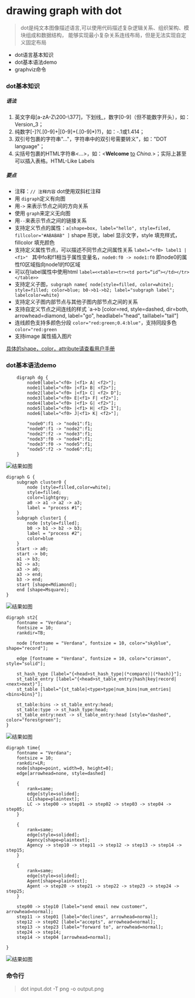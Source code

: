 # drawing graph with dot

> dot是纯文本图像描述语言,可以使用代码描述复杂逻辑关系、组织架构、模块组成和数据结构，
> 能够实现最小复杂关系连线布局，但是无法实现自定义固定布局


* dot语言基本知识
* dot基本语法demo
* graphviz命令



### dot基本知识
##### 语法
1. 英文字母[a-zA-Z\200-\377]，下划线_，数字[0-9]（但不能数字开头），如：Version_3；
2. 纯数字[-]?(.[0-9]+|[0-9]+(.[0-9]*)?)，如：-.1或1.414；
3. 双引号包裹的字符串"..."，字符串中的双引号需要转义\"，如："DOT language"；
4. 尖括号包裹的HTML字符串<...>，如：<<b>Welcome</b> <u>to</u> <i>China.</i>>；实际上甚至可以插入表格。HTML-Like Labels

##### 要点
* 注释：`// 注释内容` dot使用双斜杠注释
* 用 `digraph`定义有向图
* 用`->` 来表示节点之间的方向关系
* 使用 `graph`来定义无向图
* 用`--`来表示节点之间的链接关系
* 支持定义节点的属性：`a[shape=box, label="hello", style=filed, fillcolor="#ABABAB" ]` shape 形状，label 显示文字，style 填充样式，fillcolor 填充颜色
* 支持定义属性节点，可以描述不同节点之间属性关系 `label="<f0> label1 | <f1>" ` 其中fo和f1相当于属性变量名，`node0:f0 -> node1:f0` 即node0的属性f0区域指向node1的f0区域
* 可以在label属性中使用html `label=<<table><tr><td port=“id”></td></tr></table>>`
* 支持定义子图，`subgraph name{ node[style=filled, color=white]; style=filled; color=blue; b0->b1->b2; label="subgraph label"; labelcolor=white}`
* 支持定义子图内部节点与其他子图内部节点之间的关系
* 支持自定义节点之间连线的样式 `a->b [color=red, style=dashed, dir=both, arrowhead=diamond, label="go", headlabel="head", taillabel="tail"]
* 连线颜色支持多颜色分段 `color="red:green;0.4:blue"`，支持同段多色 `color="red:green`
* 支持image 属性插入图片


[具体的shape，color，attribute请查看用户手册](./../../assets/docs/dotguide.pdf)

### dot基本语法demo

```graphviz
    digraph dg {
        node0[label="<f0> |<f1> A| <f2>"];
        node1[label="<f0> |<f1> B| <f2>"];
        node2[label="<f0> |<f1> C| <f2> D"];
        node3[label="<f0> E|<f1> F| <f2>"];
        node4[label="<f0> |<f1> G| <f2>"];
        node5[label="<f0> |<f1> H| <f2> I"];
        node6[label="<f0> J|<f1> K| <f2>"];
        
        "node0":f1 -> "node1":f1;
        "node0":f1 -> "node2":f1;
        "node2":f2 -> "node3":f1;
        "node3":f0 -> "node4":f1;
        "node3":f0 -> "node5":f1;
        "node5":f2 -> "node6":f1;
    }
```

![结果如图](./graphviz/digraph.svg)

```graphviz
digraph G {
    subgraph cluster0 {
        node [style=filled,color=white];
        style=filled;
        color=lightgrey;
        a0 -> a1 -> a2 -> a3;
        label = "process #1";
    }
    subgraph cluster1 {
        node [style=filled];
        b0 -> b1 -> b2 -> b3;
        label = "process #2";
        color=blue
    }
    start -> a0;
    start -> b0;
    a1 -> b3;
    b2 -> a3;
    a3 -> a0;
    a3 -> end;
    b3 -> end;
    start [shape=Mdiamond];
    end [shape=Msquare];
}
```
![结果如图](./graphviz/subgraph.svg)

```graphviz
digraph st2{
    fontname = "Verdana";
    fontsize = 10;
    rankdir=TB;
     
    node [fontname = "Verdana", fontsize = 10, color="skyblue", shape="record"];
     
    edge [fontname = "Verdana", fontsize = 10, color="crimson", style="solid"];

    st_hash_type [label="{<head>st_hash_type|(*compare)|(*hash)}"];
    st_table_entry [label="{<head>st_table_entry|hash|key|record|<next>next}"];
    st_table [label="{st_table|<type>type|num_bins|num_entries|<bins>bins}"];
     
    st_table:bins -> st_table_entry:head;
    st_table:type -> st_hash_type:head;
    st_table_entry:next -> st_table_entry:head [style="dashed", color="forestgreen"];
}
```
![结果如图](./graphviz/table.svg)

```graphviz
digraph time{
    fontname = "Verdana";
    fontsize = 10;
    rankdir=LR;
    node[shape=point, width=0, height=0];
    edge[arrowhead=none, style=dashed]

    { 
        rank=same; 
        edge[style=solided];
        LC[shape=plaintext];
        LC -> step00 -> step01 -> step02 -> step03 -> step04 -> step05;
    }

    { 
        rank=same; 
        edge[style=solided];
        Agency[shape=plaintext];
        Agency -> step10 -> step11 -> step12 -> step13 -> step14 -> step15;
    }

    { 
        rank=same; 
        edge[style=solided];
        Agent[shape=plaintext];
        Agent -> step20 -> step21 -> step22 -> step23 -> step24 -> step25;
    }

    step00 -> step10 [label="send email new customer", arrowhead=normal];
    step11 -> step01 [label="declines", arrowhead=normal];
    step12 -> step02 [label="accepts", arrowhead=normal];
    step13 -> step23 [label="forward to", arrowhead=normal];
    step24 -> step14;
    step14 -> step04 [arrowhead=normal];
     
}
```
![结果如图](./graphviz/time.svg)
 

### 命令行

>  dot input.dot -T png -o output.png
